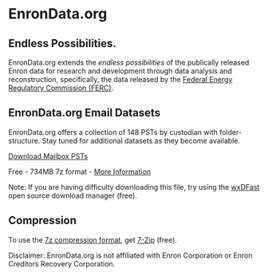 # EnronData.org

## Endless Possibilities.

EnronData.org extends the *endless possibilities* of the publically released Enron data for research and development through data analysis and reconstruction, specifically, the data released by the [Federal Energy Regulatory Commission (FERC)](http://www.ferc.gov/).

## EnronData.org Email Datasets

EnronData.org offers a collection of 148 PSTs by custodian with folder-structure. Stay tuned for additional datasets as they become available.

[Download Mailbox PSTs](https://www.dropbox.com/s/y6dk4axijs34k3u/EnronDataOrg_AED_Mailbox-PSTs_20090122.7z?dl=0)

Free - 734MB 7z format - [More Information](http://enrondata.readthedocs.org/en/latest/data/edo-enron-email-pst-dataset/)

Note: If you are having difficulty downloading this file, try using the [wxDFast](http://dfast.sourceforge.net/) open source download manager (free).

## Compression

To use the [7z compression format](https://en.wikipedia.org/wiki/7z), get [7-Zip](http://www.7-zip.org/) (free).

Disclaimer: EnronData.org is not affiliated with Enron Corporation or Enron Creditors Recovery Corporation.
